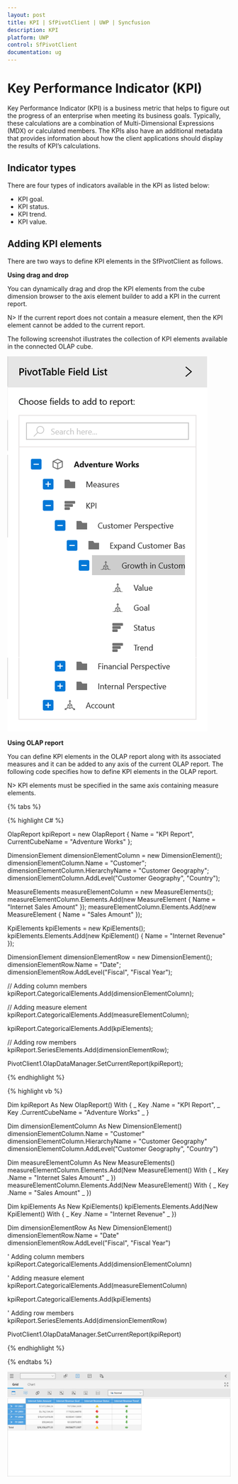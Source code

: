 ```yaml
---
layout: post
title: KPI | SfPivotClient | UWP | Syncfusion
description: KPI
platform: UWP
control: SfPivotClient
documentation: ug
---
```


# Key Performance Indicator (KPI)

Key Performance Indicator (KPI) is a business metric that helps to figure out the progress of an enterprise when meeting its business goals. Typically, these calculations are a combination of Multi-Dimensional Expressions (MDX) or calculated members. The KPIs also have an additional metadata that provides information about how the client applications should display the results of KPI’s calculations.

## Indicator types

There are four types of indicators available in the KPI as listed below:

* KPI goal.
* KPI status.
* KPI trend.
* KPI value.

## Adding KPI elements

There are two ways to define KPI elements in the SfPivotClient as follows.

**Using drag and drop**

You can dynamically drag and drop the KPI elements from the cube dimension browser to the axis element builder to add a KPI in the current report.

N> If the current report does not contain a measure element, then the KPI element cannot be added to the current report.

The following screenshot illustrates the collection of KPI elements available in the connected OLAP cube.

![](KPI_images/kpi_Drag_Drop.png)

**Using OLAP report**

You can define KPI elements in the OLAP report along with its associated measures and it can be added to any axis of the current OLAP report. The following code specifies how to define KPI elements in the OLAP report.

N> KPI elements must be specified in the same axis containing measure elements.

{% tabs %}

{% highlight C# %}

OlapReport kpiReport = new OlapReport
{
    Name = "KPI Report",
    CurrentCubeName = "Adventure Works"
};

DimensionElement dimensionElementColumn = new DimensionElement();
dimensionElementColumn.Name = "Customer";
dimensionElementColumn.HierarchyName = "Customer Geography";
dimensionElementColumn.AddLevel("Customer Geography", "Country");

MeasureElements measureElementColumn = new MeasureElements();
measureElementColumn.Elements.Add(new MeasureElement { Name = "Internet Sales Amount" });
measureElementColumn.Elements.Add(new MeasureElement { Name = "Sales Amount" });

KpiElements kpiElements = new KpiElements();
kpiElements.Elements.Add(new KpiElement() { Name = "Internet Revenue" });

DimensionElement dimensionElementRow = new DimensionElement();
dimensionElementRow.Name = "Date";
dimensionElementRow.AddLevel("Fiscal", "Fiscal Year");

// Adding column members
kpiReport.CategoricalElements.Add(dimensionElementColumn);

// Adding measure element
kpiReport.CategoricalElements.Add(measureElementColumn);

kpiReport.CategoricalElements.Add(kpiElements);

// Adding row members
kpiReport.SeriesElements.Add(dimensionElementRow);

PivotClient1.OlapDataManager.SetCurrentReport(kpiReport);

{% endhighlight %}

{% highlight vb %}

Dim kpiReport As New OlapReport() With { _
    Key .Name = "KPI Report", _
    Key .CurrentCubeName = "Adventure Works" _
}

Dim dimensionElementColumn As New DimensionElement()
dimensionElementColumn.Name = "Customer"
dimensionElementColumn.HierarchyName = "Customer Geography"
dimensionElementColumn.AddLevel("Customer Geography", "Country")

Dim measureElementColumn As New MeasureElements()
measureElementColumn.Elements.Add(New MeasureElement() With { _
    Key .Name = "Internet Sales Amount" _
})
measureElementColumn.Elements.Add(New MeasureElement() With { _
    Key .Name = "Sales Amount" _
})

Dim kpiElements As New KpiElements()
kpiElements.Elements.Add(New KpiElement() With { _
    Key .Name = "Internet Revenue" _
})

Dim dimensionElementRow As New DimensionElement()
dimensionElementRow.Name = "Date"
dimensionElementRow.AddLevel("Fiscal", "Fiscal Year")

' Adding column members
kpiReport.CategoricalElements.Add(dimensionElementColumn)

' Adding measure element
kpiReport.CategoricalElements.Add(measureElementColumn)

kpiReport.CategoricalElements.Add(kpiElements)

' Adding row members
kpiReport.SeriesElements.Add(dimensionElementRow)

PivotClient1.OlapDataManager.SetCurrentReport(kpiReport)

{% endhighlight %}

{% endtabs %}

![](KPI_images/kpiElementsLoaded.png)